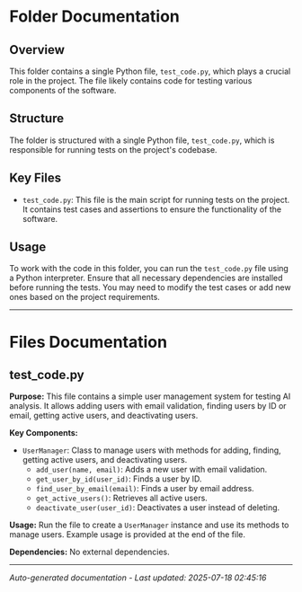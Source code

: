 # Folder Documentation

## Overview
This folder contains a single Python file, `test_code.py`, which plays a crucial role in the project. The file likely contains code for testing various components of the software.

## Structure
The folder is structured with a single Python file, `test_code.py`, which is responsible for running tests on the project's codebase. 

## Key Files
- `test_code.py`: This file is the main script for running tests on the project. It contains test cases and assertions to ensure the functionality of the software.

## Usage
To work with the code in this folder, you can run the `test_code.py` file using a Python interpreter. Ensure that all necessary dependencies are installed before running the tests. You may need to modify the test cases or add new ones based on the project requirements.

---

# Files Documentation

## test_code.py

**Purpose:** This file contains a simple user management system for testing AI analysis. It allows adding users with email validation, finding users by ID or email, getting active users, and deactivating users.

**Key Components:**
- `UserManager`: Class to manage users with methods for adding, finding, getting active users, and deactivating users.
  - `add_user(name, email)`: Adds a new user with email validation.
  - `get_user_by_id(user_id)`: Finds a user by ID.
  - `find_user_by_email(email)`: Finds a user by email address.
  - `get_active_users()`: Retrieves all active users.
  - `deactivate_user(user_id)`: Deactivates a user instead of deleting.
  
**Usage:** Run the file to create a `UserManager` instance and use its methods to manage users. Example usage is provided at the end of the file.

**Dependencies:** No external dependencies.

---
*Auto-generated documentation - Last updated: 2025-07-18 02:45:16*
